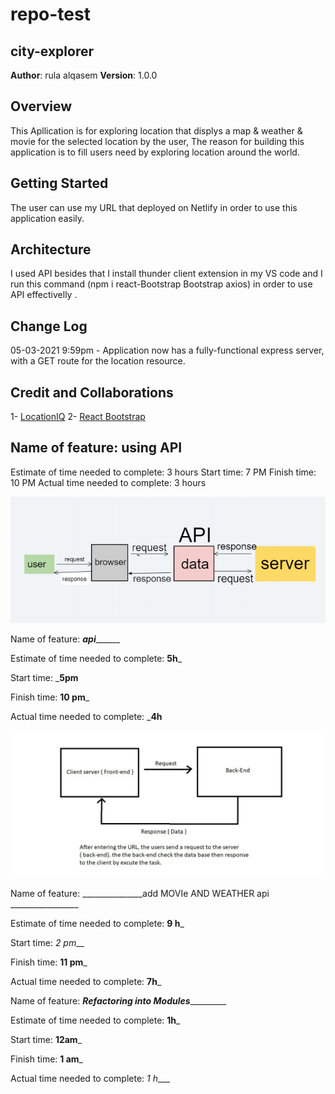 # repo-test

## city-explorer

**Author**: rula alqasem
**Version**: 1.0.0

## Overview

This Apllication is for exploring location that displys a map & weather & movie for the selected location by the user, The reason for building this application is to fill users need by exploring location around the world.

## Getting Started

The user can use my URL that deployed on Netlify in order to use this application easily.

## Architecture

I used API besides that I install thunder client extension in my VS code and I run this command (npm i react-Bootstrap Bootstrap axios) in order to use API effectivelly .

## Change Log

05-03-2021 9:59pm - Application now has a fully-functional express server, with a GET route for the location resource.

## Credit and Collaborations

1- [LocationIQ](https://locationiq.com/)
2- [React Bootstrap](https://react-bootstrap.github.io/)

## Name of feature: using API

Estimate of time needed to complete: 3 hours
Start time: 7 PM
Finish time: 10 PM
Actual time needed to complete: 3 hours

 ![Alt Text](ddd.PNG)

 Name of feature: _____________api___________________

Estimate of time needed to complete: __5h___

Start time: ___5pm__

Finish time: __10 pm___

Actual time needed to complete: ___4h__

![Alt Text](work-fllow2.jpg)

Name of feature: _______________add MOVIe AND WEATHER api _________________

Estimate of time needed to complete: __9 h___

Start time: _2 pm___

Finish time: __11 pm___

Actual time needed to complete: __7h___




Name of feature: ___________Refactoring into Modules____________________

Estimate of time needed to complete: __1h___

Start time: __12am___

Finish time: __1 am___

Actual time needed to complete: _1 h____
